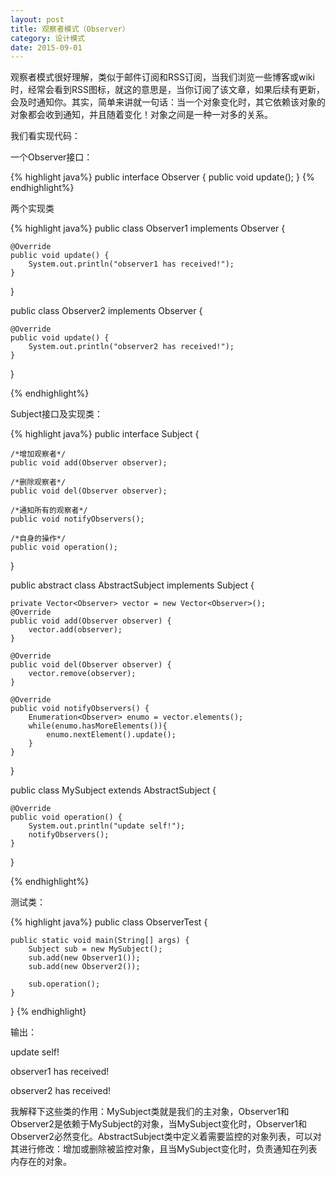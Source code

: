 ```yaml
---
layout: post
title: 观察者模式（Observer）
category: 设计模式
date: 2015-09-01
---
```


观察者模式很好理解，类似于邮件订阅和RSS订阅，当我们浏览一些博客或wiki时，经常会看到RSS图标，就这的意思是，当你订阅了该文章，如果后续有更新，会及时通知你。其实，简单来讲就一句话：当一个对象变化时，其它依赖该对象的对象都会收到通知，并且随着变化！对象之间是一种一对多的关系。
<!-- more -->

我们看实现代码：

一个Observer接口：

{% highlight java%}
public interface Observer {
	public void update();
}
{% endhighlight%}

两个实现类

{% highlight java%}
public class Observer1 implements Observer {

	@Override
	public void update() {
		System.out.println("observer1 has received!");
	}
}

public class Observer2 implements Observer {

	@Override
	public void update() {
		System.out.println("observer2 has received!");
	}

}

{% endhighlight%}

Subject接口及实现类：

{% highlight java%}
public interface Subject {
	
	/*增加观察者*/
	public void add(Observer observer);
	
	/*删除观察者*/
	public void del(Observer observer);
	
	/*通知所有的观察者*/
	public void notifyObservers();
	
	/*自身的操作*/
	public void operation();
}

public abstract class AbstractSubject implements Subject {

	private Vector<Observer> vector = new Vector<Observer>();
	@Override
	public void add(Observer observer) {
		vector.add(observer);
	}

	@Override
	public void del(Observer observer) {
		vector.remove(observer);
	}

	@Override
	public void notifyObservers() {
		Enumeration<Observer> enumo = vector.elements();
		while(enumo.hasMoreElements()){
			enumo.nextElement().update();
		}
	}
}

public class MySubject extends AbstractSubject {

	@Override
	public void operation() {
		System.out.println("update self!");
		notifyObservers();
	}

}

{% endhighlight%}

测试类：

{% highlight java%}
public class ObserverTest {

	public static void main(String[] args) {
		Subject sub = new MySubject();
		sub.add(new Observer1());
		sub.add(new Observer2());
		
		sub.operation();
	}

}
{% endhighlight}

输出：

update self!

observer1 has received!

observer2 has received!


我解释下这些类的作用：MySubject类就是我们的主对象，Observer1和Observer2是依赖于MySubject的对象，当MySubject变化时，Observer1和Observer2必然变化。AbstractSubject类中定义着需要监控的对象列表，可以对其进行修改：增加或删除被监控对象，且当MySubject变化时，负责通知在列表内存在的对象。
